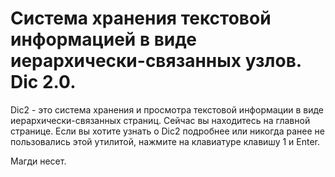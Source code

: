 Система хранения текстовой информацией в виде иерархически-связанных узлов.
Dic 2.0.
=======

Dic2 - это система хранения и просмотра текстовой информации в виде иерархически-связанных страниц. Сейчас вы находитесь на главной странице. Если вы хотите узнать о Dic2 подробнее или никогда ранее не пользовались этой утилитой, нажмите на клавиатуре клавишу 1 и Enter.

Магди несет.
